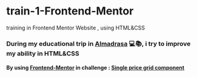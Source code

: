 # train-1-Frontend-Mentor
training in Frontend Mentor Website , using HTML&amp;CSS

### During my educational trip in [Almadrasa](https://almdrasa.com/) 💻📚, i try to improve my ability in HTML&amp;CSS
#### By using [Frontend-Mentor](https://www.frontendmentor.io/home) in challenge : [Single price grid component](https://www.frontendmentor.io/challenges/single-price-grid-component-5ce41129d0ff452fec5abbbc/hub)

